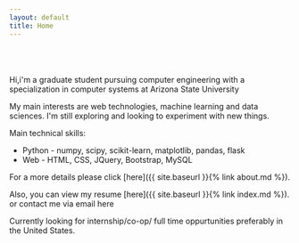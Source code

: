 ```yaml
---
layout: default
title: Home
---
```

<br><br><br>
Hi,i'm a graduate student pursuing computer engineering with a specialization in computer systems at Arizona State University

My main interests are web technologies, machine learning and data sciences. I'm still exploring and looking to experiment with new things. 

Main technical skills:
+  Python - numpy, scipy, scikit-learn, matplotlib, pandas, flask
+  Web  - HTML, CSS, JQuery, Bootstrap, MySQL

For a more details please click [here]({{ site.baseurl }}{% link about.md %}).

Also, you can view my resume  [here]({{ site.baseurl }}{% link index.md %}).
or contact me via email here

Currently looking for internship/co-op/ full time oppurtunities preferably in the United States. 